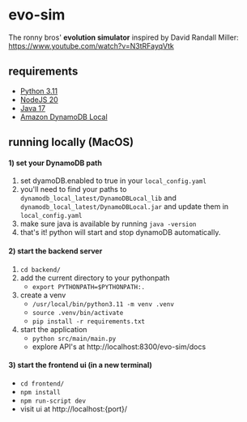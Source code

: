 # evo-sim

The ronny bros' **evolution simulator**  inspired by David Randall Miller: https://www.youtube.com/watch?v=N3tRFayqVtk

## requirements

- [Python 3.11](https://www.python.org/downloads/)
- [NodeJS 20](https://nodejs.org/en/download)
- [Java 17](https://www.oracle.com/java/technologies/downloads/#java17)
- [Amazon DynamoDB Local](https://docs.aws.amazon.com/amazondynamodb/latest/developerguide/DynamoDBLocal.DownloadingAndRunning.html)

## running locally (MacOS)

#### 1) set your DynamoDB path
1) set dyamoDB.enabled to true in your `local_config.yaml`
2) you'll need to find your paths to `dynamodb_local_latest/DynamoDBLocal_lib` and `dynamodb_local_latest/DynamoDBLocal.jar` and update them in `local_config.yaml`
3) make sure java is available by running `java -version`
4) that's it! python will start and stop dynamoDB automatically.

#### 2) start the backend server
1) `cd backend/`
2) add the current directory to your pythonpath
    - `export PYTHONPATH=$PYTHONPATH:.`
3) create a venv
    - `/usr/local/bin/python3.11 -m venv .venv`
    - `source .venv/bin/activate`
    - `pip install -r requirements.txt`
4) start the application
    - `python src/main/main.py`
    - explore API's at http://localhost:8300/evo-sim/docs

#### 3) start the frontend ui (in a new terminal)
- `cd frontend/`
- `npm install`
- `npm run-script dev`
- visit ui at http://localhost:{port}/
